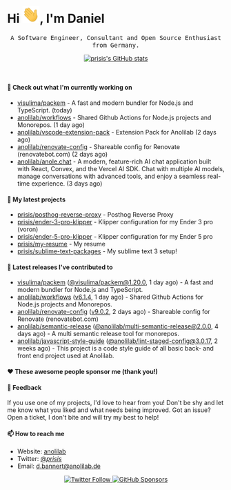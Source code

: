 <h1>Hi <img src="https://github.com/prisis/prisis/blob/main/images/hi.gif?raw=true" width="40px" />, I'm Daniel</h1>
<p align="center">
    <samp>A Software Engineer, Consultant and Open Source Enthusiast from Germany.</samp>
</p>

<p align="center">
    <a href="https://github.com/prisis">
        <img alt="prisis's GitHub stats" src="https://github-readme-stats.vercel.app/api?username=prisis&count_private=true&show_icons=true&hide_title=true&include_all_commits=true">
    </a>
</p>

<br/>

#### 👷 Check out what I'm currently working on

- [visulima/packem](https://github.com/visulima/packem) - A fast and modern bundler for Node.js and TypeScript. (today)
- [anolilab/workflows](https://github.com/anolilab/workflows) - Shared Github Actions for Node.js projects and Monorepos. (1 day ago)
- [anolilab/vscode-extension-pack](https://github.com/anolilab/vscode-extension-pack) - Extension Pack for Anolilab (2 days ago)
- [anolilab/renovate-config](https://github.com/anolilab/renovate-config) - Shareable config for Renovate (renovatebot.com) (2 days ago)
- [anolilab/anole.chat](https://github.com/anolilab/anole.chat) - A modern, feature-rich AI chat application built with React, Convex, and the Vercel AI SDK. Chat with multiple AI models, manage conversations with advanced tools, and enjoy a seamless real-time experience. (3 days ago)

#### 🌱 My latest projects

- [prisis/posthog-reverse-proxy](https://github.com/prisis/posthog-reverse-proxy) - Posthog Reverse Proxy
- [prisis/ender-3-pro-klipper](https://github.com/prisis/ender-3-pro-klipper) - Klipper configuration for my Ender 3 pro (voron)
- [prisis/ender-5-pro-klipper](https://github.com/prisis/ender-5-pro-klipper) - Klipper configuration for my Ender 5 pro
- [prisis/my-resume](https://github.com/prisis/my-resume) - My resume
- [prisis/sublime-text-packages](https://github.com/prisis/sublime-text-packages) - My sublime text 3 setup!

#### 🔭 Latest releases I've contributed to

- [visulima/packem](https://github.com/visulima/packem) ([@visulima/packem@1.20.0](https://github.com/visulima/packem/releases/tag/%40visulima/packem%401.20.0), 1 day ago) - A fast and modern bundler for Node.js and TypeScript.
- [anolilab/workflows](https://github.com/anolilab/workflows) ([v6.1.4](https://github.com/anolilab/workflows/releases/tag/v6.1.4), 1 day ago) - Shared Github Actions for Node.js projects and Monorepos.
- [anolilab/renovate-config](https://github.com/anolilab/renovate-config) ([v9.0.2](https://github.com/anolilab/renovate-config/releases/tag/v9.0.2), 2 days ago) - Shareable config for Renovate (renovatebot.com)
- [anolilab/semantic-release](https://github.com/anolilab/semantic-release) ([@anolilab/multi-semantic-release@2.0.0](https://github.com/anolilab/semantic-release/releases/tag/%40anolilab/multi-semantic-release%402.0.0), 4 days ago) - A multi semantic release tool for monorepos.
- [anolilab/javascript-style-guide](https://github.com/anolilab/javascript-style-guide) ([@anolilab/lint-staged-config@3.0.17](https://github.com/anolilab/javascript-style-guide/releases/tag/%40anolilab/lint-staged-config%403.0.17), 2 weeks ago) - This project is a code style guide of all basic back- and front end project used at Anolilab.

#### ❤️ These awesome people sponsor me (thank you!)


#### 💬 Feedback

If you use one of my projects, I'd love to hear from you! Don't be shy and let me know what you liked
and what needs being improved. Got an issue? Open a ticket, I don't bite and will try my best to help!

#### 📫 How to reach me

- Website: [anolilab](https://anolilab.com)
- Twitter: [@_prisis_](https://twitter.com/_prisis_)
- Email: [d.bannert@anolilab.de](mailto://d.bannert@anolilab.de)

<p align="center">
    <a href="https://twitter.com/_prisis_">
        <img alt="Twitter Follow" src="https://img.shields.io/twitter/follow/_prisis_?style=for-the-badge">
    </a>
    <a href="https://github.com/sponsors/prisis">
        <img alt="GitHub Sponsors" src="https://img.shields.io/static/v1?label=Sponsor&message=%E2%9D%A4&logo=GitHub&style=for-the-badge">
    </a>
</p>
